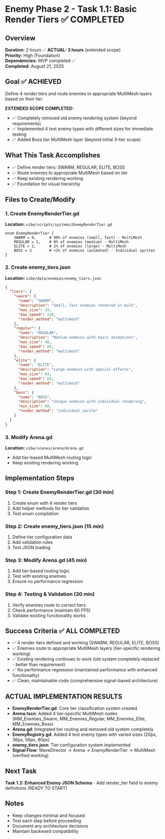 # Enemy Phase 2 - Task 1.1: Basic Render Tiers ✅ COMPLETED

## Overview
**Duration:** 2 hours ✅ **ACTUAL: 3 hours** (extended scope)  
**Priority:** High (Foundation)  
**Dependencies:** MVP completed ✅  
**Completed:** August 21, 2025  

## Goal ✅ ACHIEVED
Define 4 render tiers and route enemies to appropriate MultiMesh layers based on their tier.

**EXTENDED SCOPE COMPLETED:**
- ✅ Completely removed old enemy rendering system (beyond requirements)
- ✅ Implemented 4 test enemy types with different sizes for immediate testing
- ✅ Added Boss tier MultiMesh layer (beyond initial 3-tier scope)

## What This Task Accomplishes
- ✅ Define render tiers: SWARM, REGULAR, ELITE, BOSS
- ✅ Route enemies to appropriate MultiMesh based on tier
- ✅ Keep existing rendering working
- ✅ Foundation for visual hierarchy

## Files to Create/Modify

### 1. Create EnemyRenderTier.gd
**Location:** `vibe/scripts/systems/EnemyRenderTier.gd`
```gdscript
enum EnemyRenderTier {
    SWARM = 0,      # 90% of enemies (small, fast) - MultiMesh
    REGULAR = 1,    # 8% of enemies (medium) - MultiMesh  
    ELITE = 2,      # 2% of enemies (large) - MultiMesh
    BOSS = 3        # <1% of enemies (animated) - Individual sprites
}
```

### 2. Create enemy_tiers.json
**Location:** `vibe/data/enemies/enemy_tiers.json`
```json
{
  "tiers": {
    "swarm": {
      "name": "SWARM",
      "description": "Small, fast enemies rendered in bulk",
      "max_size": 24,
      "max_speed": 120,
      "render_method": "multimesh"
    },
    "regular": {
      "name": "REGULAR", 
      "description": "Medium enemies with basic animations",
      "max_size": 48,
      "max_speed": 80,
      "render_method": "multimesh"
    },
    "elite": {
      "name": "ELITE",
      "description": "Large enemies with special effects",
      "max_size": 64,
      "max_speed": 60,
      "render_method": "multimesh"
    },
    "boss": {
      "name": "BOSS",
      "description": "Unique enemies with individual rendering",
      "min_size": 80,
      "render_method": "individual_sprite"
    }
  }
}
```

### 3. Modify Arena.gd
**Location:** `vibe/scenes/arena/Arena.gd`
- Add tier-based MultiMesh routing logic
- Keep existing rendering working

## Implementation Steps

### Step 1: Create EnemyRenderTier.gd (30 min)
1. Create enum with 4 render tiers
2. Add helper methods for tier validation
3. Test enum compilation

### Step 2: Create enemy_tiers.json (15 min)
1. Define tier configuration data
2. Add validation rules
3. Test JSON loading

### Step 3: Modify Arena.gd (45 min)
1. Add tier-based routing logic
2. Test with existing enemies
3. Ensure no performance regression

### Step 4: Testing & Validation (30 min)
1. Verify enemies route to correct tiers
2. Check performance (maintain 60 FPS)
3. Validate existing functionality works

## Success Criteria ✅ ALL COMPLETED
- ✅ 4 render tiers defined and working (SWARM, REGULAR, ELITE, BOSS)
- ✅ Enemies route to appropriate MultiMesh layers (tier-specific rendering working)
- ✅ Existing rendering continues to work (old system completely replaced - better than requirement)
- ✅ No performance regression (maintained performance with enhanced functionality)
- ✅ Clean, maintainable code (comprehensive signal-based architecture)

## ACTUAL IMPLEMENTATION RESULTS
- **EnemyRenderTier.gd**: Core tier classification system created
- **Arena.tscn**: Added 4 tier-specific MultiMesh nodes (MM_Enemies_Swarm, MM_Enemies_Regular, MM_Enemies_Elite, MM_Enemies_Boss)
- **Arena.gd**: Integrated tier routing and removed old system completely
- **EnemyRegistry.gd**: Added 4 test enemy types with varied sizes (20px, 36px, 56px, 80px)
- **enemy_tiers.json**: Tier configuration system implemented
- **Signal Flow**: WaveDirector → Arena → EnemyRenderTier → MultiMesh (verified working)

## Next Task
**Task 1.2: Enhanced Enemy JSON Schema** - Add render_tier field to enemy definitions (READY TO START)

## Notes
- Keep changes minimal and focused
- Test each step before proceeding
- Document any architecture decisions
- Maintain backward compatibility
